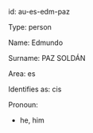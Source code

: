 id: au-es-edm-paz

Type: person

Name: Edmundo

Surname: PAZ SOLDÁN

Area: es

Identifies as: cis

Pronoun:
  - he, him

